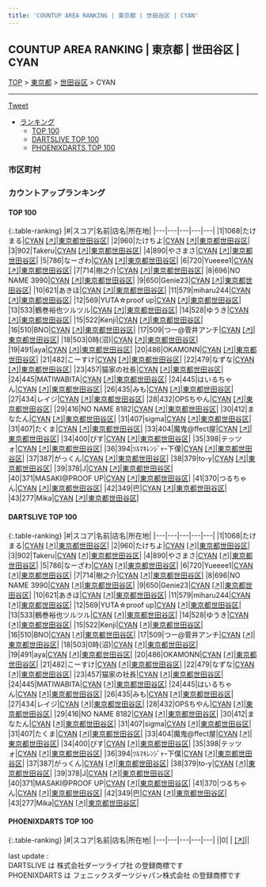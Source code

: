 ```yaml
---
title: 'COUNTUP AREA RANKING | 東京都 | 世田谷区 | CYAN'
---
```

## COUNTUP AREA RANKING | 東京都 | 世田谷区 | CYAN

[TOP](/darts/rank/) > [東京都](/darts/rank/東京都/) > [世田谷区](/darts/rank/東京都/世田谷区/) > CYAN

___

<a href="https://twitter.com/share?ref_src=twsrc%5Etfw" data-text="COUNTUP AREA RANKING | 東京都世田谷区CYAN" class="twitter-share-button" data-hashtags="DARTSLIVE,PHOENIXDARTS,darts,ダーツ" data-show-count="false">Tweet</a>

* [ランキング](#カウントアップランキング)
    * [TOP 100](#top-100)
    * [DARTSLIVE TOP 100](#dartslive-top-100)
    * [PHOENIXDARTS TOP 100](#phoenixdarts-top-100)

### 市区町村

<ul>

</ul>

### カウントアップランキング

#### TOP 100



{:.table-ranking}
|#|スコア|名前|店名|所在地|
|---|---|---|---|---|
|1|1068|<span class="rank-name-dl">たけまる</span>|<a href="/darts/rank/shops/93b69d8800eeeaef5f9f3321c1147265.html">CYAN</a> <a href="https://search.dartslive.com/jp/shop/93b69d8800eeeaef5f9f3321c1147265">[↗]</a>|<a href="/darts/rank/東京都/世田谷区">東京都世田谷区</a>|
|2|960|<span class="rank-name-dl">たけちよ</span>|<a href="/darts/rank/shops/93b69d8800eeeaef5f9f3321c1147265.html">CYAN</a> <a href="https://search.dartslive.com/jp/shop/93b69d8800eeeaef5f9f3321c1147265">[↗]</a>|<a href="/darts/rank/東京都/世田谷区">東京都世田谷区</a>|
|3|902|<span class="rank-name-dl">Takeru</span>|<a href="/darts/rank/shops/93b69d8800eeeaef5f9f3321c1147265.html">CYAN</a> <a href="https://search.dartslive.com/jp/shop/93b69d8800eeeaef5f9f3321c1147265">[↗]</a>|<a href="/darts/rank/東京都/世田谷区">東京都世田谷区</a>|
|4|890|<span class="rank-name-dl">やさまさ</span>|<a href="/darts/rank/shops/93b69d8800eeeaef5f9f3321c1147265.html">CYAN</a> <a href="https://search.dartslive.com/jp/shop/93b69d8800eeeaef5f9f3321c1147265">[↗]</a>|<a href="/darts/rank/東京都/世田谷区">東京都世田谷区</a>|
|5|786|<span class="rank-name-dl">なーざわ</span>|<a href="/darts/rank/shops/93b69d8800eeeaef5f9f3321c1147265.html">CYAN</a> <a href="https://search.dartslive.com/jp/shop/93b69d8800eeeaef5f9f3321c1147265">[↗]</a>|<a href="/darts/rank/東京都/世田谷区">東京都世田谷区</a>|
|6|720|<span class="rank-name-dl">Yueeee1</span>|<a href="/darts/rank/shops/93b69d8800eeeaef5f9f3321c1147265.html">CYAN</a> <a href="https://search.dartslive.com/jp/shop/93b69d8800eeeaef5f9f3321c1147265">[↗]</a>|<a href="/darts/rank/東京都/世田谷区">東京都世田谷区</a>|
|7|714|<span class="rank-name-dl">樹之介</span>|<a href="/darts/rank/shops/93b69d8800eeeaef5f9f3321c1147265.html">CYAN</a> <a href="https://search.dartslive.com/jp/shop/93b69d8800eeeaef5f9f3321c1147265">[↗]</a>|<a href="/darts/rank/東京都/世田谷区">東京都世田谷区</a>|
|8|696|<span class="rank-name-dl">NO NAME 3990</span>|<a href="/darts/rank/shops/93b69d8800eeeaef5f9f3321c1147265.html">CYAN</a> <a href="https://search.dartslive.com/jp/shop/93b69d8800eeeaef5f9f3321c1147265">[↗]</a>|<a href="/darts/rank/東京都/世田谷区">東京都世田谷区</a>|
|9|650|<span class="rank-name-dl">Genie23</span>|<a href="/darts/rank/shops/93b69d8800eeeaef5f9f3321c1147265.html">CYAN</a> <a href="https://search.dartslive.com/jp/shop/93b69d8800eeeaef5f9f3321c1147265">[↗]</a>|<a href="/darts/rank/東京都/世田谷区">東京都世田谷区</a>|
|10|621|<span class="rank-name-dl">あきほ</span>|<a href="/darts/rank/shops/93b69d8800eeeaef5f9f3321c1147265.html">CYAN</a> <a href="https://search.dartslive.com/jp/shop/93b69d8800eeeaef5f9f3321c1147265">[↗]</a>|<a href="/darts/rank/東京都/世田谷区">東京都世田谷区</a>|
|11|579|<span class="rank-name-dl">miharu244</span>|<a href="/darts/rank/shops/93b69d8800eeeaef5f9f3321c1147265.html">CYAN</a> <a href="https://search.dartslive.com/jp/shop/93b69d8800eeeaef5f9f3321c1147265">[↗]</a>|<a href="/darts/rank/東京都/世田谷区">東京都世田谷区</a>|
|12|569|<span class="rank-name-dl">YUTA☆proof up</span>|<a href="/darts/rank/shops/93b69d8800eeeaef5f9f3321c1147265.html">CYAN</a> <a href="https://search.dartslive.com/jp/shop/93b69d8800eeeaef5f9f3321c1147265">[↗]</a>|<a href="/darts/rank/東京都/世田谷区">東京都世田谷区</a>|
|13|533|<span class="rank-name-dl">鶴巻裕也ツルツル</span>|<a href="/darts/rank/shops/93b69d8800eeeaef5f9f3321c1147265.html">CYAN</a> <a href="https://search.dartslive.com/jp/shop/93b69d8800eeeaef5f9f3321c1147265">[↗]</a>|<a href="/darts/rank/東京都/世田谷区">東京都世田谷区</a>|
|14|528|<span class="rank-name-dl">ゆうき</span>|<a href="/darts/rank/shops/93b69d8800eeeaef5f9f3321c1147265.html">CYAN</a> <a href="https://search.dartslive.com/jp/shop/93b69d8800eeeaef5f9f3321c1147265">[↗]</a>|<a href="/darts/rank/東京都/世田谷区">東京都世田谷区</a>|
|15|522|<span class="rank-name-dl">Kenji</span>|<a href="/darts/rank/shops/93b69d8800eeeaef5f9f3321c1147265.html">CYAN</a> <a href="https://search.dartslive.com/jp/shop/93b69d8800eeeaef5f9f3321c1147265">[↗]</a>|<a href="/darts/rank/東京都/世田谷区">東京都世田谷区</a>|
|16|510|<span class="rank-name-dl">BNO</span>|<a href="/darts/rank/shops/93b69d8800eeeaef5f9f3321c1147265.html">CYAN</a> <a href="https://search.dartslive.com/jp/shop/93b69d8800eeeaef5f9f3321c1147265">[↗]</a>|<a href="/darts/rank/東京都/世田谷区">東京都世田谷区</a>|
|17|509|<span class="rank-name-dl">つー@菅井アンチ</span>|<a href="/darts/rank/shops/93b69d8800eeeaef5f9f3321c1147265.html">CYAN</a> <a href="https://search.dartslive.com/jp/shop/93b69d8800eeeaef5f9f3321c1147265">[↗]</a>|<a href="/darts/rank/東京都/世田谷区">東京都世田谷区</a>|
|18|503|<span class="rank-name-dl">0時(沼)</span>|<a href="/darts/rank/shops/93b69d8800eeeaef5f9f3321c1147265.html">CYAN</a> <a href="https://search.dartslive.com/jp/shop/93b69d8800eeeaef5f9f3321c1147265">[↗]</a>|<a href="/darts/rank/東京都/世田谷区">東京都世田谷区</a>|
|19|491|<span class="rank-name-dl">aya</span>|<a href="/darts/rank/shops/93b69d8800eeeaef5f9f3321c1147265.html">CYAN</a> <a href="https://search.dartslive.com/jp/shop/93b69d8800eeeaef5f9f3321c1147265">[↗]</a>|<a href="/darts/rank/東京都/世田谷区">東京都世田谷区</a>|
|20|486|<span class="rank-name-dl">OKAMONN</span>|<a href="/darts/rank/shops/93b69d8800eeeaef5f9f3321c1147265.html">CYAN</a> <a href="https://search.dartslive.com/jp/shop/93b69d8800eeeaef5f9f3321c1147265">[↗]</a>|<a href="/darts/rank/東京都/世田谷区">東京都世田谷区</a>|
|21|482|<span class="rank-name-dl">こーすけ</span>|<a href="/darts/rank/shops/93b69d8800eeeaef5f9f3321c1147265.html">CYAN</a> <a href="https://search.dartslive.com/jp/shop/93b69d8800eeeaef5f9f3321c1147265">[↗]</a>|<a href="/darts/rank/東京都/世田谷区">東京都世田谷区</a>|
|22|479|<span class="rank-name-dl">なずな</span>|<a href="/darts/rank/shops/93b69d8800eeeaef5f9f3321c1147265.html">CYAN</a> <a href="https://search.dartslive.com/jp/shop/93b69d8800eeeaef5f9f3321c1147265">[↗]</a>|<a href="/darts/rank/東京都/世田谷区">東京都世田谷区</a>|
|23|457|<span class="rank-name-dl">猫家の社長</span>|<a href="/darts/rank/shops/93b69d8800eeeaef5f9f3321c1147265.html">CYAN</a> <a href="https://search.dartslive.com/jp/shop/93b69d8800eeeaef5f9f3321c1147265">[↗]</a>|<a href="/darts/rank/東京都/世田谷区">東京都世田谷区</a>|
|24|445|<span class="rank-name-dl">MATIWABITA</span>|<a href="/darts/rank/shops/93b69d8800eeeaef5f9f3321c1147265.html">CYAN</a> <a href="https://search.dartslive.com/jp/shop/93b69d8800eeeaef5f9f3321c1147265">[↗]</a>|<a href="/darts/rank/東京都/世田谷区">東京都世田谷区</a>|
|24|445|<span class="rank-name-dl">はいるちゃん</span>|<a href="/darts/rank/shops/93b69d8800eeeaef5f9f3321c1147265.html">CYAN</a> <a href="https://search.dartslive.com/jp/shop/93b69d8800eeeaef5f9f3321c1147265">[↗]</a>|<a href="/darts/rank/東京都/世田谷区">東京都世田谷区</a>|
|26|435|<span class="rank-name-dl">みも</span>|<a href="/darts/rank/shops/93b69d8800eeeaef5f9f3321c1147265.html">CYAN</a> <a href="https://search.dartslive.com/jp/shop/93b69d8800eeeaef5f9f3321c1147265">[↗]</a>|<a href="/darts/rank/東京都/世田谷区">東京都世田谷区</a>|
|27|434|<span class="rank-name-dl">レイジ</span>|<a href="/darts/rank/shops/93b69d8800eeeaef5f9f3321c1147265.html">CYAN</a> <a href="https://search.dartslive.com/jp/shop/93b69d8800eeeaef5f9f3321c1147265">[↗]</a>|<a href="/darts/rank/東京都/世田谷区">東京都世田谷区</a>|
|28|432|<span class="rank-name-dl">OPSちやん</span>|<a href="/darts/rank/shops/93b69d8800eeeaef5f9f3321c1147265.html">CYAN</a> <a href="https://search.dartslive.com/jp/shop/93b69d8800eeeaef5f9f3321c1147265">[↗]</a>|<a href="/darts/rank/東京都/世田谷区">東京都世田谷区</a>|
|29|416|<span class="rank-name-dl">NO NAME 8182</span>|<a href="/darts/rank/shops/93b69d8800eeeaef5f9f3321c1147265.html">CYAN</a> <a href="https://search.dartslive.com/jp/shop/93b69d8800eeeaef5f9f3321c1147265">[↗]</a>|<a href="/darts/rank/東京都/世田谷区">東京都世田谷区</a>|
|30|412|<span class="rank-name-dl">まなたん</span>|<a href="/darts/rank/shops/93b69d8800eeeaef5f9f3321c1147265.html">CYAN</a> <a href="https://search.dartslive.com/jp/shop/93b69d8800eeeaef5f9f3321c1147265">[↗]</a>|<a href="/darts/rank/東京都/世田谷区">東京都世田谷区</a>|
|31|407|<span class="rank-name-dl">sigma</span>|<a href="/darts/rank/shops/93b69d8800eeeaef5f9f3321c1147265.html">CYAN</a> <a href="https://search.dartslive.com/jp/shop/93b69d8800eeeaef5f9f3321c1147265">[↗]</a>|<a href="/darts/rank/東京都/世田谷区">東京都世田谷区</a>|
|31|407|<span class="rank-name-dl">たくま</span>|<a href="/darts/rank/shops/93b69d8800eeeaef5f9f3321c1147265.html">CYAN</a> <a href="https://search.dartslive.com/jp/shop/93b69d8800eeeaef5f9f3321c1147265">[↗]</a>|<a href="/darts/rank/東京都/世田谷区">東京都世田谷区</a>|
|33|404|<span class="rank-name-dl">魔鬼@ffect屋</span>|<a href="/darts/rank/shops/93b69d8800eeeaef5f9f3321c1147265.html">CYAN</a> <a href="https://search.dartslive.com/jp/shop/93b69d8800eeeaef5f9f3321c1147265">[↗]</a>|<a href="/darts/rank/東京都/世田谷区">東京都世田谷区</a>|
|34|400|<span class="rank-name-dl">ぴす</span>|<a href="/darts/rank/shops/93b69d8800eeeaef5f9f3321c1147265.html">CYAN</a> <a href="https://search.dartslive.com/jp/shop/93b69d8800eeeaef5f9f3321c1147265">[↗]</a>|<a href="/darts/rank/東京都/世田谷区">東京都世田谷区</a>|
|35|398|<span class="rank-name-dl">テッツォ</span>|<a href="/darts/rank/shops/93b69d8800eeeaef5f9f3321c1147265.html">CYAN</a> <a href="https://search.dartslive.com/jp/shop/93b69d8800eeeaef5f9f3321c1147265">[↗]</a>|<a href="/darts/rank/東京都/世田谷区">東京都世田谷区</a>|
|36|394|<span class="rank-name-dl">ﾂﾙﾏｷﾚﾝｼﾞｬｰ下僕</span>|<a href="/darts/rank/shops/93b69d8800eeeaef5f9f3321c1147265.html">CYAN</a> <a href="https://search.dartslive.com/jp/shop/93b69d8800eeeaef5f9f3321c1147265">[↗]</a>|<a href="/darts/rank/東京都/世田谷区">東京都世田谷区</a>|
|37|387|<span class="rank-name-dl">がっくん</span>|<a href="/darts/rank/shops/93b69d8800eeeaef5f9f3321c1147265.html">CYAN</a> <a href="https://search.dartslive.com/jp/shop/93b69d8800eeeaef5f9f3321c1147265">[↗]</a>|<a href="/darts/rank/東京都/世田谷区">東京都世田谷区</a>|
|38|379|<span class="rank-name-dl">to-y</span>|<a href="/darts/rank/shops/93b69d8800eeeaef5f9f3321c1147265.html">CYAN</a> <a href="https://search.dartslive.com/jp/shop/93b69d8800eeeaef5f9f3321c1147265">[↗]</a>|<a href="/darts/rank/東京都/世田谷区">東京都世田谷区</a>|
|39|378|<span class="rank-name-dl">J</span>|<a href="/darts/rank/shops/93b69d8800eeeaef5f9f3321c1147265.html">CYAN</a> <a href="https://search.dartslive.com/jp/shop/93b69d8800eeeaef5f9f3321c1147265">[↗]</a>|<a href="/darts/rank/東京都/世田谷区">東京都世田谷区</a>|
|40|371|<span class="rank-name-dl">MASAKI@PROOF UP</span>|<a href="/darts/rank/shops/93b69d8800eeeaef5f9f3321c1147265.html">CYAN</a> <a href="https://search.dartslive.com/jp/shop/93b69d8800eeeaef5f9f3321c1147265">[↗]</a>|<a href="/darts/rank/東京都/世田谷区">東京都世田谷区</a>|
|41|370|<span class="rank-name-dl">つるちゃん</span>|<a href="/darts/rank/shops/93b69d8800eeeaef5f9f3321c1147265.html">CYAN</a> <a href="https://search.dartslive.com/jp/shop/93b69d8800eeeaef5f9f3321c1147265">[↗]</a>|<a href="/darts/rank/東京都/世田谷区">東京都世田谷区</a>|
|42|349|<span class="rank-name-dl">巴</span>|<a href="/darts/rank/shops/93b69d8800eeeaef5f9f3321c1147265.html">CYAN</a> <a href="https://search.dartslive.com/jp/shop/93b69d8800eeeaef5f9f3321c1147265">[↗]</a>|<a href="/darts/rank/東京都/世田谷区">東京都世田谷区</a>|
|43|277|<span class="rank-name-dl">Mika</span>|<a href="/darts/rank/shops/93b69d8800eeeaef5f9f3321c1147265.html">CYAN</a> <a href="https://search.dartslive.com/jp/shop/93b69d8800eeeaef5f9f3321c1147265">[↗]</a>|<a href="/darts/rank/東京都/世田谷区">東京都世田谷区</a>|


#### DARTSLIVE TOP 100



{:.table-ranking}
|#|スコア|名前|店名|所在地|
|---|---|---|---|---|
|1|1068|<span class="rank-name-dl">たけまる</span>|<a href="/darts/rank/shops/93b69d8800eeeaef5f9f3321c1147265.html">CYAN</a> <a href="https://search.dartslive.com/jp/shop/93b69d8800eeeaef5f9f3321c1147265">[↗]</a>|<a href="/darts/rank/東京都/世田谷区">東京都世田谷区</a>|
|2|960|<span class="rank-name-dl">たけちよ</span>|<a href="/darts/rank/shops/93b69d8800eeeaef5f9f3321c1147265.html">CYAN</a> <a href="https://search.dartslive.com/jp/shop/93b69d8800eeeaef5f9f3321c1147265">[↗]</a>|<a href="/darts/rank/東京都/世田谷区">東京都世田谷区</a>|
|3|902|<span class="rank-name-dl">Takeru</span>|<a href="/darts/rank/shops/93b69d8800eeeaef5f9f3321c1147265.html">CYAN</a> <a href="https://search.dartslive.com/jp/shop/93b69d8800eeeaef5f9f3321c1147265">[↗]</a>|<a href="/darts/rank/東京都/世田谷区">東京都世田谷区</a>|
|4|890|<span class="rank-name-dl">やさまさ</span>|<a href="/darts/rank/shops/93b69d8800eeeaef5f9f3321c1147265.html">CYAN</a> <a href="https://search.dartslive.com/jp/shop/93b69d8800eeeaef5f9f3321c1147265">[↗]</a>|<a href="/darts/rank/東京都/世田谷区">東京都世田谷区</a>|
|5|786|<span class="rank-name-dl">なーざわ</span>|<a href="/darts/rank/shops/93b69d8800eeeaef5f9f3321c1147265.html">CYAN</a> <a href="https://search.dartslive.com/jp/shop/93b69d8800eeeaef5f9f3321c1147265">[↗]</a>|<a href="/darts/rank/東京都/世田谷区">東京都世田谷区</a>|
|6|720|<span class="rank-name-dl">Yueeee1</span>|<a href="/darts/rank/shops/93b69d8800eeeaef5f9f3321c1147265.html">CYAN</a> <a href="https://search.dartslive.com/jp/shop/93b69d8800eeeaef5f9f3321c1147265">[↗]</a>|<a href="/darts/rank/東京都/世田谷区">東京都世田谷区</a>|
|7|714|<span class="rank-name-dl">樹之介</span>|<a href="/darts/rank/shops/93b69d8800eeeaef5f9f3321c1147265.html">CYAN</a> <a href="https://search.dartslive.com/jp/shop/93b69d8800eeeaef5f9f3321c1147265">[↗]</a>|<a href="/darts/rank/東京都/世田谷区">東京都世田谷区</a>|
|8|696|<span class="rank-name-dl">NO NAME 3990</span>|<a href="/darts/rank/shops/93b69d8800eeeaef5f9f3321c1147265.html">CYAN</a> <a href="https://search.dartslive.com/jp/shop/93b69d8800eeeaef5f9f3321c1147265">[↗]</a>|<a href="/darts/rank/東京都/世田谷区">東京都世田谷区</a>|
|9|650|<span class="rank-name-dl">Genie23</span>|<a href="/darts/rank/shops/93b69d8800eeeaef5f9f3321c1147265.html">CYAN</a> <a href="https://search.dartslive.com/jp/shop/93b69d8800eeeaef5f9f3321c1147265">[↗]</a>|<a href="/darts/rank/東京都/世田谷区">東京都世田谷区</a>|
|10|621|<span class="rank-name-dl">あきほ</span>|<a href="/darts/rank/shops/93b69d8800eeeaef5f9f3321c1147265.html">CYAN</a> <a href="https://search.dartslive.com/jp/shop/93b69d8800eeeaef5f9f3321c1147265">[↗]</a>|<a href="/darts/rank/東京都/世田谷区">東京都世田谷区</a>|
|11|579|<span class="rank-name-dl">miharu244</span>|<a href="/darts/rank/shops/93b69d8800eeeaef5f9f3321c1147265.html">CYAN</a> <a href="https://search.dartslive.com/jp/shop/93b69d8800eeeaef5f9f3321c1147265">[↗]</a>|<a href="/darts/rank/東京都/世田谷区">東京都世田谷区</a>|
|12|569|<span class="rank-name-dl">YUTA☆proof up</span>|<a href="/darts/rank/shops/93b69d8800eeeaef5f9f3321c1147265.html">CYAN</a> <a href="https://search.dartslive.com/jp/shop/93b69d8800eeeaef5f9f3321c1147265">[↗]</a>|<a href="/darts/rank/東京都/世田谷区">東京都世田谷区</a>|
|13|533|<span class="rank-name-dl">鶴巻裕也ツルツル</span>|<a href="/darts/rank/shops/93b69d8800eeeaef5f9f3321c1147265.html">CYAN</a> <a href="https://search.dartslive.com/jp/shop/93b69d8800eeeaef5f9f3321c1147265">[↗]</a>|<a href="/darts/rank/東京都/世田谷区">東京都世田谷区</a>|
|14|528|<span class="rank-name-dl">ゆうき</span>|<a href="/darts/rank/shops/93b69d8800eeeaef5f9f3321c1147265.html">CYAN</a> <a href="https://search.dartslive.com/jp/shop/93b69d8800eeeaef5f9f3321c1147265">[↗]</a>|<a href="/darts/rank/東京都/世田谷区">東京都世田谷区</a>|
|15|522|<span class="rank-name-dl">Kenji</span>|<a href="/darts/rank/shops/93b69d8800eeeaef5f9f3321c1147265.html">CYAN</a> <a href="https://search.dartslive.com/jp/shop/93b69d8800eeeaef5f9f3321c1147265">[↗]</a>|<a href="/darts/rank/東京都/世田谷区">東京都世田谷区</a>|
|16|510|<span class="rank-name-dl">BNO</span>|<a href="/darts/rank/shops/93b69d8800eeeaef5f9f3321c1147265.html">CYAN</a> <a href="https://search.dartslive.com/jp/shop/93b69d8800eeeaef5f9f3321c1147265">[↗]</a>|<a href="/darts/rank/東京都/世田谷区">東京都世田谷区</a>|
|17|509|<span class="rank-name-dl">つー@菅井アンチ</span>|<a href="/darts/rank/shops/93b69d8800eeeaef5f9f3321c1147265.html">CYAN</a> <a href="https://search.dartslive.com/jp/shop/93b69d8800eeeaef5f9f3321c1147265">[↗]</a>|<a href="/darts/rank/東京都/世田谷区">東京都世田谷区</a>|
|18|503|<span class="rank-name-dl">0時(沼)</span>|<a href="/darts/rank/shops/93b69d8800eeeaef5f9f3321c1147265.html">CYAN</a> <a href="https://search.dartslive.com/jp/shop/93b69d8800eeeaef5f9f3321c1147265">[↗]</a>|<a href="/darts/rank/東京都/世田谷区">東京都世田谷区</a>|
|19|491|<span class="rank-name-dl">aya</span>|<a href="/darts/rank/shops/93b69d8800eeeaef5f9f3321c1147265.html">CYAN</a> <a href="https://search.dartslive.com/jp/shop/93b69d8800eeeaef5f9f3321c1147265">[↗]</a>|<a href="/darts/rank/東京都/世田谷区">東京都世田谷区</a>|
|20|486|<span class="rank-name-dl">OKAMONN</span>|<a href="/darts/rank/shops/93b69d8800eeeaef5f9f3321c1147265.html">CYAN</a> <a href="https://search.dartslive.com/jp/shop/93b69d8800eeeaef5f9f3321c1147265">[↗]</a>|<a href="/darts/rank/東京都/世田谷区">東京都世田谷区</a>|
|21|482|<span class="rank-name-dl">こーすけ</span>|<a href="/darts/rank/shops/93b69d8800eeeaef5f9f3321c1147265.html">CYAN</a> <a href="https://search.dartslive.com/jp/shop/93b69d8800eeeaef5f9f3321c1147265">[↗]</a>|<a href="/darts/rank/東京都/世田谷区">東京都世田谷区</a>|
|22|479|<span class="rank-name-dl">なずな</span>|<a href="/darts/rank/shops/93b69d8800eeeaef5f9f3321c1147265.html">CYAN</a> <a href="https://search.dartslive.com/jp/shop/93b69d8800eeeaef5f9f3321c1147265">[↗]</a>|<a href="/darts/rank/東京都/世田谷区">東京都世田谷区</a>|
|23|457|<span class="rank-name-dl">猫家の社長</span>|<a href="/darts/rank/shops/93b69d8800eeeaef5f9f3321c1147265.html">CYAN</a> <a href="https://search.dartslive.com/jp/shop/93b69d8800eeeaef5f9f3321c1147265">[↗]</a>|<a href="/darts/rank/東京都/世田谷区">東京都世田谷区</a>|
|24|445|<span class="rank-name-dl">MATIWABITA</span>|<a href="/darts/rank/shops/93b69d8800eeeaef5f9f3321c1147265.html">CYAN</a> <a href="https://search.dartslive.com/jp/shop/93b69d8800eeeaef5f9f3321c1147265">[↗]</a>|<a href="/darts/rank/東京都/世田谷区">東京都世田谷区</a>|
|24|445|<span class="rank-name-dl">はいるちゃん</span>|<a href="/darts/rank/shops/93b69d8800eeeaef5f9f3321c1147265.html">CYAN</a> <a href="https://search.dartslive.com/jp/shop/93b69d8800eeeaef5f9f3321c1147265">[↗]</a>|<a href="/darts/rank/東京都/世田谷区">東京都世田谷区</a>|
|26|435|<span class="rank-name-dl">みも</span>|<a href="/darts/rank/shops/93b69d8800eeeaef5f9f3321c1147265.html">CYAN</a> <a href="https://search.dartslive.com/jp/shop/93b69d8800eeeaef5f9f3321c1147265">[↗]</a>|<a href="/darts/rank/東京都/世田谷区">東京都世田谷区</a>|
|27|434|<span class="rank-name-dl">レイジ</span>|<a href="/darts/rank/shops/93b69d8800eeeaef5f9f3321c1147265.html">CYAN</a> <a href="https://search.dartslive.com/jp/shop/93b69d8800eeeaef5f9f3321c1147265">[↗]</a>|<a href="/darts/rank/東京都/世田谷区">東京都世田谷区</a>|
|28|432|<span class="rank-name-dl">OPSちやん</span>|<a href="/darts/rank/shops/93b69d8800eeeaef5f9f3321c1147265.html">CYAN</a> <a href="https://search.dartslive.com/jp/shop/93b69d8800eeeaef5f9f3321c1147265">[↗]</a>|<a href="/darts/rank/東京都/世田谷区">東京都世田谷区</a>|
|29|416|<span class="rank-name-dl">NO NAME 8182</span>|<a href="/darts/rank/shops/93b69d8800eeeaef5f9f3321c1147265.html">CYAN</a> <a href="https://search.dartslive.com/jp/shop/93b69d8800eeeaef5f9f3321c1147265">[↗]</a>|<a href="/darts/rank/東京都/世田谷区">東京都世田谷区</a>|
|30|412|<span class="rank-name-dl">まなたん</span>|<a href="/darts/rank/shops/93b69d8800eeeaef5f9f3321c1147265.html">CYAN</a> <a href="https://search.dartslive.com/jp/shop/93b69d8800eeeaef5f9f3321c1147265">[↗]</a>|<a href="/darts/rank/東京都/世田谷区">東京都世田谷区</a>|
|31|407|<span class="rank-name-dl">sigma</span>|<a href="/darts/rank/shops/93b69d8800eeeaef5f9f3321c1147265.html">CYAN</a> <a href="https://search.dartslive.com/jp/shop/93b69d8800eeeaef5f9f3321c1147265">[↗]</a>|<a href="/darts/rank/東京都/世田谷区">東京都世田谷区</a>|
|31|407|<span class="rank-name-dl">たくま</span>|<a href="/darts/rank/shops/93b69d8800eeeaef5f9f3321c1147265.html">CYAN</a> <a href="https://search.dartslive.com/jp/shop/93b69d8800eeeaef5f9f3321c1147265">[↗]</a>|<a href="/darts/rank/東京都/世田谷区">東京都世田谷区</a>|
|33|404|<span class="rank-name-dl">魔鬼@ffect屋</span>|<a href="/darts/rank/shops/93b69d8800eeeaef5f9f3321c1147265.html">CYAN</a> <a href="https://search.dartslive.com/jp/shop/93b69d8800eeeaef5f9f3321c1147265">[↗]</a>|<a href="/darts/rank/東京都/世田谷区">東京都世田谷区</a>|
|34|400|<span class="rank-name-dl">ぴす</span>|<a href="/darts/rank/shops/93b69d8800eeeaef5f9f3321c1147265.html">CYAN</a> <a href="https://search.dartslive.com/jp/shop/93b69d8800eeeaef5f9f3321c1147265">[↗]</a>|<a href="/darts/rank/東京都/世田谷区">東京都世田谷区</a>|
|35|398|<span class="rank-name-dl">テッツォ</span>|<a href="/darts/rank/shops/93b69d8800eeeaef5f9f3321c1147265.html">CYAN</a> <a href="https://search.dartslive.com/jp/shop/93b69d8800eeeaef5f9f3321c1147265">[↗]</a>|<a href="/darts/rank/東京都/世田谷区">東京都世田谷区</a>|
|36|394|<span class="rank-name-dl">ﾂﾙﾏｷﾚﾝｼﾞｬｰ下僕</span>|<a href="/darts/rank/shops/93b69d8800eeeaef5f9f3321c1147265.html">CYAN</a> <a href="https://search.dartslive.com/jp/shop/93b69d8800eeeaef5f9f3321c1147265">[↗]</a>|<a href="/darts/rank/東京都/世田谷区">東京都世田谷区</a>|
|37|387|<span class="rank-name-dl">がっくん</span>|<a href="/darts/rank/shops/93b69d8800eeeaef5f9f3321c1147265.html">CYAN</a> <a href="https://search.dartslive.com/jp/shop/93b69d8800eeeaef5f9f3321c1147265">[↗]</a>|<a href="/darts/rank/東京都/世田谷区">東京都世田谷区</a>|
|38|379|<span class="rank-name-dl">to-y</span>|<a href="/darts/rank/shops/93b69d8800eeeaef5f9f3321c1147265.html">CYAN</a> <a href="https://search.dartslive.com/jp/shop/93b69d8800eeeaef5f9f3321c1147265">[↗]</a>|<a href="/darts/rank/東京都/世田谷区">東京都世田谷区</a>|
|39|378|<span class="rank-name-dl">J</span>|<a href="/darts/rank/shops/93b69d8800eeeaef5f9f3321c1147265.html">CYAN</a> <a href="https://search.dartslive.com/jp/shop/93b69d8800eeeaef5f9f3321c1147265">[↗]</a>|<a href="/darts/rank/東京都/世田谷区">東京都世田谷区</a>|
|40|371|<span class="rank-name-dl">MASAKI@PROOF UP</span>|<a href="/darts/rank/shops/93b69d8800eeeaef5f9f3321c1147265.html">CYAN</a> <a href="https://search.dartslive.com/jp/shop/93b69d8800eeeaef5f9f3321c1147265">[↗]</a>|<a href="/darts/rank/東京都/世田谷区">東京都世田谷区</a>|
|41|370|<span class="rank-name-dl">つるちゃん</span>|<a href="/darts/rank/shops/93b69d8800eeeaef5f9f3321c1147265.html">CYAN</a> <a href="https://search.dartslive.com/jp/shop/93b69d8800eeeaef5f9f3321c1147265">[↗]</a>|<a href="/darts/rank/東京都/世田谷区">東京都世田谷区</a>|
|42|349|<span class="rank-name-dl">巴</span>|<a href="/darts/rank/shops/93b69d8800eeeaef5f9f3321c1147265.html">CYAN</a> <a href="https://search.dartslive.com/jp/shop/93b69d8800eeeaef5f9f3321c1147265">[↗]</a>|<a href="/darts/rank/東京都/世田谷区">東京都世田谷区</a>|
|43|277|<span class="rank-name-dl">Mika</span>|<a href="/darts/rank/shops/93b69d8800eeeaef5f9f3321c1147265.html">CYAN</a> <a href="https://search.dartslive.com/jp/shop/93b69d8800eeeaef5f9f3321c1147265">[↗]</a>|<a href="/darts/rank/東京都/世田谷区">東京都世田谷区</a>|


#### PHOENIXDARTS TOP 100



{:.table-ranking}
|#|スコア|名前|店名|所在地|
|---|---|---|---|---|
||0|<span class="rank-name-dl"> </span>|<a href="/darts/rank/shops/.html"></a> <a href="">[↗]</a>|<a href="/darts/rank//"></a>|


<div class="footer border-top border-gray-light mt-5 pt-3 text-right text-gray">
    last update : <span style="font-weight: italic" id="foot_last_modified"></span><br />
    DARTSLIVE は 株式会社ダーツライブ社 の登録商標です<br />
    PHOENIXDARTS は フェニックスダーツジャパン株式会社 の登録商標です<br />
</div>

<script src="https://cdnjs.cloudflare.com/ajax/libs/jquery.tablesorter/2.31.3/js/jquery.tablesorter.min.js" integrity="sha512-qzgd5cYSZcosqpzpn7zF2ZId8f/8CHmFKZ8j7mU4OUXTNRd5g+ZHBPsgKEwoqxCtdQvExE5LprwwPAgoicguNg==" crossorigin="anonymous" referrerpolicy="no-referrer"></script>
<link rel="stylesheet" href="https://cdnjs.cloudflare.com/ajax/libs/jquery.tablesorter/2.31.3/css/theme.default.min.css" integrity="sha512-wghhOJkjQX0Lh3NSWvNKeZ0ZpNn+SPVXX1Qyc9OCaogADktxrBiBdKGDoqVUOyhStvMBmJQ8ZdMHiR3wuEq8+w==" crossorigin="anonymous" referrerpolicy="no-referrer" />
<script>
$(function() {
    $(".table-ranking").tablesorter({sortList:[[0, 0]]});
    $("#foot_last_modified").text(formatDate(new Date(document.lastModified), 'yyyy-MM-dd HH:mm:ss'));
});
</script>

<script async src="https://platform.twitter.com/widgets.js" charset="utf-8"></script>